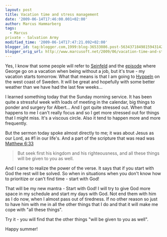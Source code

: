```yaml
---
layout: post
title: Vacation time and stress management
date: '2009-06-14T17:46:00.001+02:00'
author: Marcus Hammarberg
tags:
  - Marcus
private - Salvation Army
modified_time: '2009-06-14T17:47:21.092+02:00'
blogger_id: tag:blogger.com,1999:blog-36533086.post-5634371849815943142
blogger_orig_url: http://www.marcusoft.net/2009/06/vacation-time-and-stress-management.html
---
```



Yes, I know that some people will refer to
<a href="http://en.wikipedia.org/wiki/Seinfeld"
target="_blank">Seinfeld</a> and the
<a href="http://www.imdb.com/title/tt0697793/usercomments"
target="_blank">episode</a> where George go on a vacation when being
without a job, but it's true - my vacation starts tomorrow. What that
means is that I am going to
<a href="http://www.hitta.se/LargeMap.aspx?var=Hyppeln"
target="_blank">Hyppeln</a> on the west coast of Sweden. It will be
great and hopefully with some better weather than we have had the last
few weeks...

I learned something today that the Sunday morning service. It has been
quite a stressful week with loads of meeting in the calendar, big things
to ponder and surgery for Albert... And I got quite stressed out. When
that happens to me I can't really focus and so I get more stressed out
for things that I might miss. It's a viscous circle. Also it tend to
happen more and more frequently.

But the sermon today spoke almost directly to me; it was about Jesus as
our Lord, as \#1 in our life's. And a part of the scripture that was
read was <a
href="http://www.biblegateway.com/passage/?search=matt%206:33;&amp;version=31;"
target="_blank">Matthew 6:33</a>

> But seek first his kingdom and his righteousness, and all these things
> will be given to you as well.

And I came to realize the power of the verse. It says that if you start
with God the rest will be solved. So when in situations when you don't
know how to prioritize or can't find time - start with God!

That will be my new mantra - Start with God! I will try to give God more
space in my schedule and start my days with God. Not end them with him
as I do now, when I almost pass out of tiredness. If no other reason so
just to have him with me in all the other things that I do and that it
will make me cope with "all these things".

Try it - you will find that the other things "will be given to you as
well".

Happy summer!
